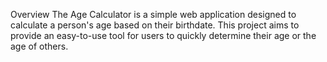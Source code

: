 Overview
The Age Calculator is a simple web application designed to calculate a person's age based on their birthdate. This project aims to provide an easy-to-use tool for users to quickly determine their age or the age of others.
